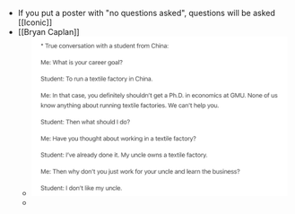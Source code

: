 - If you put a poster with "no questions asked", questions will be asked [[Iconic]]
- [[Bryan Caplan]]
	- ![image.png](../assets/image_1706026373415_0.png)
	-
